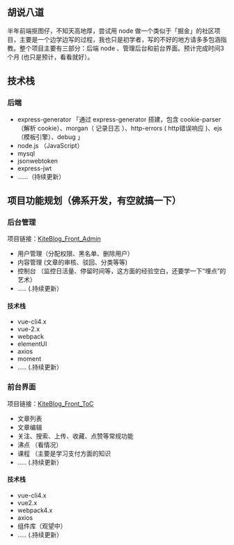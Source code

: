 ## 胡说八道

半年前端抠图仔，不知天高地厚，尝试用 node 做一个类似于「掘金」的社区项目，主要是一个边学边写的过程，我也只是初学者，写的不好的地方请多多包涵指教。整个项目主要有三部分：后端 node 、管理后台和前台界面。预计完成时间3个月 (也只是预计，看看就好）。

## 技术栈

### 后端
- express-generator 「通过 express-generator 搭建，包含 cookie-parser（解析 cookie）、morgan（ 记录日志 ）、http-errors ( http错误响应  )、ejs（模板引擎）、debug 」
- node.js （JavaScript）
- mysql 
- jsonwebtoken
- express-jwt
- ......（持续更新）

## 项目功能规划（佛系开发，有空就搞一下）

### 后台管理
项目链接：[KiteBlog_Front_Admin](https://github.com/KiteWorld/KiteBlog_Front_Admin)
- 用户管理（分配权限、黑名单、删除用户）
- 内容管理  (文章的审核、驳回、分类等等)
- 控制台 （监控日活量、停留时间等，这方面的经验空白，还要学一下“埋点”的艺术）
- ..... (.持续更新）

#### 技术栈
- vue-cli4.x
- vue-2.x
- webpack
- elementUI
- axios
- moment
- ..... (.持续更新）

### 前台界面
项目链接：[KiteBlog_Front_ToC](https://github.com/KiteWorld/KiteBlog_Front_ToC)
- 文章列表
- 文章编辑 
- 关注、搜索、上传、收藏、点赞等常规功能
- 沸点 （看情况）
- 课程 （主要是学习支付方面的知识
- ..... (.持续更新）
#### 技术栈

- vue-cli4.x
- vue2.x
- webpack4.x
- axios
- 组件库（观望中）
- ..... (.持续更新）



